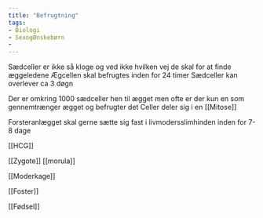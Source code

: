 ```yaml
---
title: "Befrugtning"
tags: 
- Biologi
- SexogØnskebørn
- 
---
```

Sædceller er ikke så kloge og ved ikke hvilken vej de skal for at finde æggeledene
	Ægcellen skal befrugtes inden for 24 timer
	Sædceller kan overlever ca 3 døgn

Der er omkring 1000 sædceller hen til ægget men ofte er der kun en som gennemtrænger ægget og befrugter det
	Celler deler sig i en [[Mitose]]

Forsteranlægget skal gerne sætte sig fast i livmodersslimhinden inden for 7-8 dage

[[HCG]]

[[Zygote]]
[[morula]]

[[Moderkage]]

[[Foster]]

[[Fødsel]]

